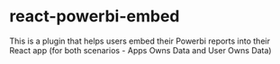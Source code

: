 # react-powerbi-embed
This is a plugin that helps users embed their Powerbi reports into their React  app (for both scenarios - Apps Owns Data and User Owns Data)
